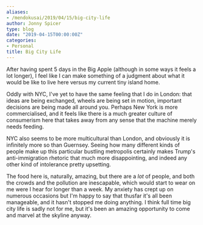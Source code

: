 ```yaml
---
aliases:
- /mendokusai/2019/04/15/big-city-life
author: Jonny Spicer
type: blog
date: "2019-04-15T00:00:00Z"
categories:
- Personal
title: Big City Life
---
```

After having spent 5 days in the Big Apple (although in some ways it feels a lot
longer), I feel like I can make something of a judgment about what it would be like
to live here versus my current tiny island home.

Oddly with NYC, I've yet to have the same feeling that I do in London: that ideas
are being exchanged, wheels are being set in motion, important decisions are being
made all around you. Perhaps New York is more commercialised, and it feels like
there is a much greater culture of consumerism here that takes away from any sense
that the machine merely needs feeding.

NYC also seems to be more multicultural than London, and obviously it is infinitely
more so than Guernsey. Seeing how many different kinds of people make up this particular
bustling metropolis certainly makes Trump's anti-immigration rhetoric that much
more disappointing, and indeed any other kind of intolerance pretty upsetting.

The food here is, naturally, amazing, but there are a *lot* of people, and both
the crowds and the pollution are inescapable, which would start to wear on me
were I hear for longer than a week. My anxiety has crept up on numerous occasions
but I'm happy to say that thusfar it's all been manageable, and it hasn't stopped
me doing anything. I think full time big city life is sadly not for me, but it's been an
amazing opportunity to come and marvel at the skyline anyway.
